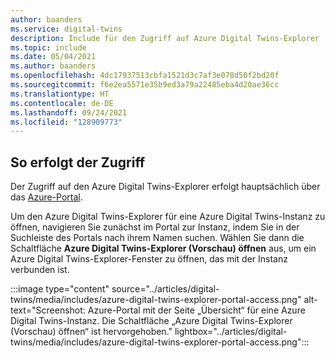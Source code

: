 ```yaml
---
author: baanders
ms.service: digital-twins
description: Include für den Zugriff auf Azure Digital Twins-Explorer
ms.topic: include
ms.date: 05/04/2021
ms.author: baanders
ms.openlocfilehash: 4dc17937513cbfa1521d3c7af3e078d50f2bd20f
ms.sourcegitcommit: f6e2ea5571e35b9ed3a79a22485eba4d20ae36cc
ms.translationtype: HT
ms.contentlocale: de-DE
ms.lasthandoff: 09/24/2021
ms.locfileid: "128909773"
---
```

## <a name="how-to-access"></a>So erfolgt der Zugriff

Der Zugriff auf den Azure Digital Twins-Explorer erfolgt hauptsächlich über das [Azure-Portal](https://portal.azure.com).

Um den Azure Digital Twins-Explorer für eine Azure Digital Twins-Instanz zu öffnen, navigieren Sie zunächst im Portal zur Instanz, indem Sie in der Suchleiste des Portals nach ihrem Namen suchen. Wählen Sie dann die Schaltfläche **Azure Digital Twins-Explorer (Vorschau) öffnen** aus, um ein Azure Digital Twins-Explorer-Fenster zu öffnen, das mit der Instanz verbunden ist.

:::image type="content" source="../articles/digital-twins/media/includes/azure-digital-twins-explorer-portal-access.png" alt-text="Screenshot: Azure-Portal mit der Seite „Übersicht“ für eine Azure Digital Twins-Instanz. Die Schaltfläche „Azure Digital Twins-Explorer (Vorschau) öffnen“ ist hervorgehoben." lightbox="../articles/digital-twins/media/includes/azure-digital-twins-explorer-portal-access.png":::
